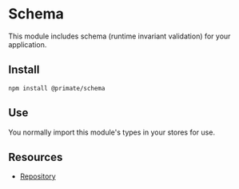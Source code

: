 # Schema

This module includes schema (runtime invariant validation) for your
application.

## Install

`npm install @primate/schema`

## Use

You normally import this module's types in your stores for use.

## Resources

* [Repository][repo]

[repo]: https://github.com/primate-run/primate/tree/master/packages/schema
